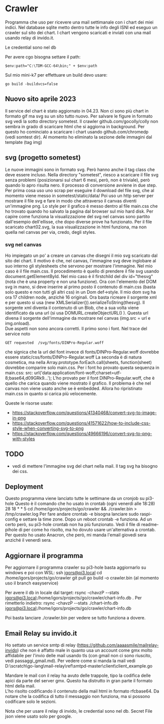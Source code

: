 # Crawler
Programma che uso per ricevere una mail settimanale con i chart dei miei indici.
Nel database sqlite metto dentro tutte le info degli ISNI ed
eseguo un crawler sul sito dei chart. 
I chart vengono scaricati e inviati con una mail usando relay di invido.it.

Le credential sono nel db

Per avere cgo bisogna settare il path:

    $env:path="C:\TDM-GCC-64\bin;" + $env:path

Sul mio mini-k7 per effettuare un build devo usare:

	go build -buildvcs=false
	
## Nuovo sito aprile 2023
Il service del chart è stato aggiornato in 04.23. Non ci sono più chart
in formato gif ma svg su un sito tutto nuovo. Per salvare le figure 
in formato svg vedi la sotto directory sometest. Il crawler  github.com/gocolly/colly
non sembra in grado di scaricare html che si aggiorna in background. Per questo
ho cominciato a scaricare i chart usando github.com/chromedp (vedi somtest dir).
Al momento ho eliminato la sezione delle immagini dal template (tag img)

## svg (progetto sometest)
Le nuove immagini sono in formato svg. Però hanno anche il tag class che deve essere
incluso. Nella directory "sometest", riesco a scaricare il file svg senza problemi 
(posizionarsi sul chart 6 mesi, però, non è triviale), però
quando lo apro risulta nero. 
Il processo di conversione avviene in due step. Per prima cosa uso uno scrap per eseguire
il download del file svg, che al momento viene messo in sometest/static/data/
Poi uso un http server per mostrare il file svg e fare in modo che attraverso il canvas diventi
un'immagine png. Lo style per il grafico è messo dentro al file main.css che ho trovato quando
ho salvato la pagina dal browser sul mio hard disk.
Per capire come funziona la visualizzazione del svg nel canvas sono partito dall'esempio dell'ellisse,
che dopo diverse prove ha funzionato. Per il file scaricato chart02.svg, la sua visualizzazione 
in html funziona, ma non quella nel canvas per via, credo, degli styles.

### svg nel canvas
Ho impiegato un po' a creare un canvas che disegni il mio svg scaricato dal sito dei chart.
Il motivo è che, nel canvas, l'immagine svg deve inglobare al suo interno gli stylesheets che
servono per mostrare l'immagine. Nel mio caso è il file main.css. Il procedimento è quello di
prendere il file svg usando document.getElementById. 
Nel mio caso è il firstchild del div id="thesvg" (nota che è una property e non una funzione).
Ora con l'elemento del DOM svg in mano, si deve inserire al primo posto il contenuto di main.css
 (basta solo questo e non tutti gli altri css) in un Dom def->style. Il mio dom svg ha ora 17 children node, anzichè 16 originali. Ora basta ricreare il sorgente xml e per questo si 
 usa (new XMLSerializer()).serializeToString(thesvg). Il sorgente xml diventa il contenuto di
 un Blob, che a sua volta viene identificato da una url (si usa DOMURL.createObjectURL() ).
 Questa url divena il sorgente dell'immagine da mostrare nel canvas (img.src = url e img.onload).  
Due aspetti non sono ancora corretti. Il primo sono i font. Nel trace del service noto

    GET requested  /svg/fonts/DINPro-Regular.woff
che signica che la url del font invece di fonts/DINPro-Regular.woff dovrebbe essere 
static/css/fonts/DINPro-Regular.woff
La seconda è di natura cosmetica, ma nella Array.prototype.forEach.call(sheets, function(sheet)
dovrebbe comparire solo main.css.
Per i font ho provato questa sequenza in main.css:
src: url('data:application/font-woff;charset=utf-8;base64,d09GRk9...');
L'ho provato per il font DINPro-Regular.woff, che è quello che carica quando viene mostrato il grafico. 
Il problema è che nel canvas non viene usato anche se è embedded. Allora ho ripristinato main.css
in quanto si carica più velocemente.

Queste le risorse usate:
- https://stackoverflow.com/questions/41340468/convert-svg-to-image-in-png
- https://stackoverflow.com/questions/41571622/how-to-include-css-style-when-converting-svg-to-png
- https://stackoverflow.com/questions/49666196/convert-svg-to-png-with-styles

## TODO
 - vedi di mettere l'immagine svg del chart nella mail. Il tag svg ha bisogno dei css.

## Deployment
Questo programma viene lanciato tutte le settimane da un cronjob su pi3-hole
Questo è il comando che ho usato in crontab (ogni venerdì alle 18:28)
28 18 * * 5  cd /home/igors/projects/go/crawler && ./crawler.bin > /tmp/crawler.log
Per fare andare crontab -e bisogna lanciare sudo raspi-config e settare la time zone.
Dopo un reboot crontab -e funziona. Ad un certo però, su pi3-hole crontab non ha più funzionato.
Vedi il file di readme-pihole di per come ho risolto, ma ho dovuto usare un'alternativa a crontab.
Per questo ho usato Anacron, che però, mi manda l'email giovedi sera anziché il venerdì sera.

## Aggiornare il programma
Per aggiornare il programma crawler su pi3-hole basta aggiornarlo su windows e 
poi con WSL:
ssh igors@pi3.local
cd /home/igors/projects/go/crawler
git pull
go build -o crawler.bin
(al momento uso il branch easyservice)

Per avere il db in locale dal target:
rsync -chavzP --stats igors@pi3.local:/home/igors/projects/go/crawler/chart-info.db . 
Per rimetterlo indietro:
rsync -chavzP --stats ./chart-info.db igors@pi3.local:/home/igors/projects/go/crawler/chart-info.db

Poi basta lanciare ./crawler.bin per vedere se tutto funziona a dovere.

## Email Relay su invido.it
Ho settato un service smtp di relay (https://github.com/aaaasmile/mailrelay-invido) che non è affatto male in quanto usa un account come gmx molto affidabile per l'invio delle mail usando tls (con gmail non ci sono riuscito, vedi passaggi_gmail.md).
Per vedere come si manda la mail vedi  
D:\scratch\go-lang\mail-relay\ref\smtpd-master\client\client_example.go

Mandare le mail con il relay ha avuto delle trappole, tipo la codifica
delle apici da parte del server gmx. Questo ha distrutto in gran parte 
il formato html della mail.  
L'ho risolto codificando il contenuto della mail html in formato rfcbase64.
Da notare che la codifica di tutto il messaggio non funziona, ma si possono 
codificare solo le sezioni.

Nota che per usare il relay di invido, le credential sono nel db. Secret File json 
viene usato solo per google.

